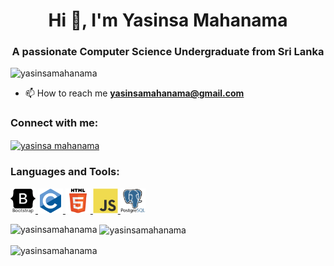 <h1 align="center">Hi 👋, I'm Yasinsa Mahanama</h1>
<h3 align="center">A passionate Computer Science Undergraduate from Sri Lanka</h3>

<p align="left"> <img src="https://komarev.com/ghpvc/?username=yasinsamahanama&label=Profile%20views&color=0e75b6&style=flat" alt="yasinsamahanama" /> </p>

- 📫 How to reach me **yasinsamahanama@gmail.com**

<h3 align="left">Connect with me:</h3>
<p align="left">
<a href="https://linkedin.com/in/yasinsa mahanama" target="blank"><img align="center" src="https://raw.githubusercontent.com/rahuldkjain/github-profile-readme-generator/master/src/images/icons/Social/linked-in-alt.svg" alt="yasinsa mahanama" height="30" width="40" /></a>
</p>

<h3 align="left">Languages and Tools:</h3>
<p align="left"> <a href="https://getbootstrap.com" target="_blank" rel="noreferrer"> <img src="https://raw.githubusercontent.com/devicons/devicon/master/icons/bootstrap/bootstrap-plain-wordmark.svg" alt="bootstrap" width="40" height="40"/> </a> <a href="https://www.cprogramming.com/" target="_blank" rel="noreferrer"> <img src="https://raw.githubusercontent.com/devicons/devicon/master/icons/c/c-original.svg" alt="c" width="40" height="40"/> </a> <a href="https://www.w3.org/html/" target="_blank" rel="noreferrer"> <img src="https://raw.githubusercontent.com/devicons/devicon/master/icons/html5/html5-original-wordmark.svg" alt="html5" width="40" height="40"/> </a> <a href="https://developer.mozilla.org/en-US/docs/Web/JavaScript" target="_blank" rel="noreferrer"> <img src="https://raw.githubusercontent.com/devicons/devicon/master/icons/javascript/javascript-original.svg" alt="javascript" width="40" height="40"/> </a> <a href="https://www.postgresql.org" target="_blank" rel="noreferrer"> <img src="https://raw.githubusercontent.com/devicons/devicon/master/icons/postgresql/postgresql-original-wordmark.svg" alt="postgresql" width="40" height="40"/> </a> </p>

<p><img align="left" src="https://github-readme-stats.vercel.app/api/top-langs?username=yasinsamahanama&show_icons=true&locale=en&layout=compact" alt="yasinsamahanama" /></p>

<p>&nbsp;<img align="center" src="https://github-readme-stats.vercel.app/api?username=yasinsamahanama&show_icons=true&locale=en" alt="yasinsamahanama" /></p>

<p><img align="center" src="https://github-readme-streak-stats.herokuapp.com/?user=yasinsamahanama&" alt="yasinsamahanama" /></p>
